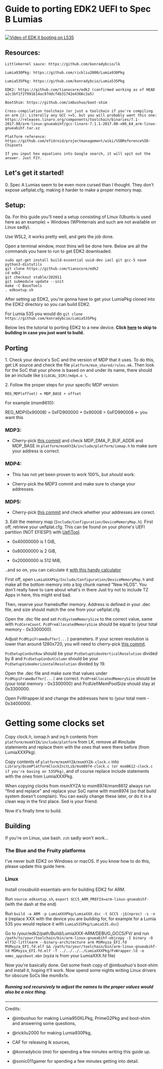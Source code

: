 # Guide to porting EDK2 UEFI to Spec B Lumias
----------------

[![Video of EDK II booting on L535](http://img.youtube.com/vi/8Ag1vEQ6TYw/0.jpg)](http://www.youtube.com/watch?v=8Ag1vEQ6TYw)


## Resources:
```
Littlekernel sauce: https://github.com/konradybcio/lk

Lumia930Pkg: https://github.com/rickliu2000/Lumia930Pkg

Lumia535Pkg: https://github.com/konradybcio/Lumia535Pkg

EDK2: https://github.com/tianocore/edk2 (confirmed working as of HEAD a2c3bf1f2f991614ac97ddcf4b31742e4366c3a5)

BootShim: https://github.com/imbushuo/boot-shim

Cross-compilation toolchain (or just a toolchain if you're compiling on arm 🤷‍): Literally any GCC >=5, but you will probably want this one: https://releases.linaro.org/components/toolchain/binaries/7.1-2017.08/arm-linux-gnueabihf/gcc-linaro-7.1.1-2017.08-x86_64_arm-linux-gnueabihf.tar.xz

Platform reference: https://github.com/efidroid/projectmanagement/wiki/%5BReference%5D-Chipsets

If you input hex equations into Google search, it will spit out the answer. Just FIY.
```

## Let's get it started!



0\. Spec A Lumias seem to be even more cursed than I thought. They don't expose uefiplat.cfg, making it harder to make a proper memory map.

 ## Setup:
 
0a. For this guide you'll need a setup consisting of Linux (Ubuntu is used here as an example) + Windows (WPInternals and such are not available on Linux sadly).

Use WSL2, it works pretty well, and gets the job done.



 Open a terminal window, most thins will be done here. Below are all the commands you have to run to get EDK2 downloaded.
    
    sudo apt-get install build-essential uuid-dev iasl git gcc-5 nasm python3-distutils
    git clone https://github.com/tianocore/edk2
    cd edk2
    git checkout stable/202011
    git submodule update --init
    make -C BaseTools
    . edksetup.sh

After setting up EDK2, you're gonna have to get your LumiaPkg cloned into the EDK2 directory so you can build EDK2.

For Lumia 535 you would do `git clone https://github.com/konradybcio/Lumia535Pkg`



Below lies the tutorial to porting EDK2 to a new device.
**Click [here](https://github.com/konradybcio/Lumia-EDK2-Guide/blob/master/README.md#building) to skip to building in case you just want to build.**

## Porting

1\. Check your device's SoC and the version of MDP that it uses. To do this, get LK source and check the file `platform/msm_shared/rules.mk`. Then look for the SoC that your phone is based on and under its name, there should be an include like `$(LOCAL_DIR)/mdp4.o \`.




2\. Follow the proper steps for your specific MDP version:




`REG_MDP(offset) = MDP_BASE + offset`


For example (msm8610):


REG_MDP(0x90008) = 0xFD900000 + 0x90008 = 0xFD990008 <- you want this


### MDP3:


- Cherry-pick [this commit](https://github.com/konradybcio/Lumia535Pkg/commit/2b1bf33d2d47821d64d379f4df68218160f2e56a) and check MDP_DMA_P_BUF_ADDR and MDP_BASE in `platform/msmXYZA/include/platform/iomap.h` to make sure your address is correct.


### MDP4:


- This has not yet been proven to work 100%, but *should* work: 

- Cherry-pick the MDP3 commit and make sure to change your addresses.


### MDP5:


- Cherry-pick [this commit](https://github.com/rickliu2000/Lumia930Pkg/commit/f4a65646e545997be69b91c80a046ce6b7efcd7a) and check whether your addresses are corect. 




3\. Edit the memory map (`Include/Configuration/DeviceMemoryMap.h`). First off, retrieve your uefiplat.cfg. This can be found on your phone's UEFI partition (NOT EFIESP!) with [UefiTool](https://github.com/LongSoft/UEFITool).


- 0x40000000 is 1 GiB, 

- 0x80000000 is 2 GiB,

- 0x20000000 is 512 MiB,


..and so on, you can calculate it [with this handy calculator](https://ss64.com/convert.html)


First off, open `LumiaXXXPkg/Include/Configuration/DeviceMemoryMap.h` and make all the bottom memory into a big chunk named "New HLOS". You don't really have to care about what's in there Just try not to include TZ Apps in here, this might end bad.


Then, reserve your framebuffer memory. Address is defined in your .dec file, and size should match the one from your uefiplat.cfg.




Open the .dsc file and set `PcdSystemMemorySize` to the correct value, same with `PcdCoreCount`. `PcdPreAllocatedMemorySize` should be equal to (your total memory - 0x3300000).


Adjust `PcdMipiFrameBuffer[...]` parameters. If your screen resolution is lower than around 1280x720, you will need to cherry-pick [this commit](https://github.com/konradybcio/Lumia535Pkg/commit/b6049f0cb113ea07e09f49d2bdbbf62c3559aec3).


`PcdSetupConOutRow` should be your `PcdSetupVideoVerticalResolution` divided by 8 and `PcdSetupConOutColumn` should be your `PcdSetupVideoHorizontalResolution` divided by 19.




Open the .dec file and make sure that values under `PcdMipiFrameBuffer[...]` are correct. `PcdPreAllocatedMemorySize` should be (your total memory - 0x3300000) and PcdUefiMemPoolSize should stay at 0x3300000.


Open FvWrapper.ld and change the addresses here to (your total mem - 0x3400000).


# Getting some clocks set



Copy clock.h, iomap.h and irq.h contents from `platform/msmXYZA/include/platform` from LK, remove all #include statements and replace them with the ones that were there before (from LumiaXXXPkg).


Copy contents of `platform/msmXYZA/msmXYZA-clock.c` into `Library/QcomPlatformClockInitLib/msm8974-clock.c (or msm8612-clock.c if you're basing on 535Pkg)`, and of course replace include statements with the ones from LumiaXXXPkg.


When copying clocks from msmXYZA to msm8974/msm8612 always run "find and replace" and replace your SoC name with msm8974 (so that build system doesn't complain). You can easily change these later, or do it in a clean way in the first place. Sed is your friend.



Now it's finally time to build.



## Building



If you're on Linux, use bash. `zsh` sadly won't work...


### The Blue and the Fruity platforms


I've never built EDK2 on Windows or macOS. If you know how to do this, please update this guide here.



### Linux

Install crossbuild-essentials-arm for building EDK2 for ARM.

Run `source edksetup.sh`, `export GCC5_ARM_PREFIX=arm-linux-gnueabihf-` (with the dash at the end)


Run `build -a ARM -p LumiaXXXPkg/LumiaXXX.dsc -t GCC5 -j$(nproc) -s -n 0` (replace XXX with the device you are building for, for example for a Lumia 535 you would replace it with `Lumia535Pkg/Lumia535.dsc`)


Go to /your/edk2/path/Build/LumiaXXX-ARM/DEBUG_GCC5/FV/ and run `/path/to/your/toolchain/bin/arm-linux-gnueabihf-objcopy -I binary -O elf32-littlearm --binary-architecture arm MSMxyza_EFI.fd MSMxyza_EFI.fd.elf && /path/to/your/toolchain/bin/arm-linux-gnueabihf-ld MSMxyza_EFI.fd.elf -T ../../../../LumiaXXXPkg/FvWrapper.ld -o emmc_appsboot.mbn` (xyza is from your LumiaXXX.fd file)




Now you're basically done. Get some fresh copy of @imbushuo's boot-shim and install it, hoping it'll work. Now spend some nights writing Linux drivers for obscure SoCs like msm8x1x.



##### Running sed recursively to adjust the names to the proper values would also be a nice thing.

--------------

Credits:


- @imbushuo for making Lumia950XLPkg, PrimeG2Pkg and boot-shim and answering some questions,

- @rickliu2000 for making Lumia930Pkg,

- CAF for releasing lk sources,

- @konradybcio (me) for spending a few minutes writing this guide up.

- @sonic011gamer for spending a few minutes getting into detail.
